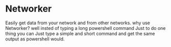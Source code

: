 # Networker
Easily get data from your network and from other networks.
why use Networker? well insted of typing a long powershell command Just to do one thing you can Just type a simple and short command and get the same output as powershell would.

